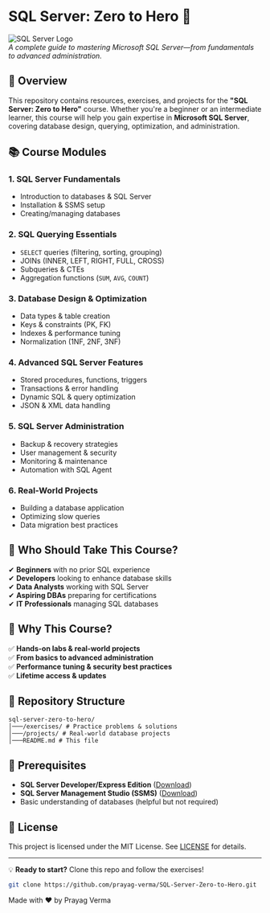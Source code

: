 # SQL Server: Zero to Hero 🚀  

![SQL Server Logo](https://img.shields.io/badge/Microsoft%20SQL%20Server-CC2927?style=for-the-badge&logo=microsoft%20sql%20server&logoColor=white)  
*A complete guide to mastering Microsoft SQL Server—from fundamentals to advanced administration.*  

## 📌 Overview  
This repository contains resources, exercises, and projects for the **"SQL Server: Zero to Hero"** course. Whether you're a beginner or an intermediate learner, this course will help you gain expertise in **Microsoft SQL Server**, covering database design, querying, optimization, and administration.  

## 📚 Course Modules  

### **1. SQL Server Fundamentals**  
- Introduction to databases & SQL Server  
- Installation & SSMS setup  
- Creating/managing databases  

### **2. SQL Querying Essentials**  
- `SELECT` queries (filtering, sorting, grouping)  
- JOINs (INNER, LEFT, RIGHT, FULL, CROSS)  
- Subqueries & CTEs  
- Aggregation functions (`SUM`, `AVG`, `COUNT`)  

### **3. Database Design & Optimization**  
- Data types & table creation  
- Keys & constraints (PK, FK)  
- Indexes & performance tuning  
- Normalization (1NF, 2NF, 3NF)  

### **4. Advanced SQL Server Features**  
- Stored procedures, functions, triggers  
- Transactions & error handling  
- Dynamic SQL & query optimization  
- JSON & XML data handling  

### **5. SQL Server Administration**  
- Backup & recovery strategies  
- User management & security  
- Monitoring & maintenance  
- Automation with SQL Agent  

### **6. Real-World Projects**  
- Building a database application  
- Optimizing slow queries  
- Data migration best practices  

## 🎯 Who Should Take This Course?  
✔ **Beginners** with no prior SQL experience  
✔ **Developers** looking to enhance database skills  
✔ **Data Analysts** working with SQL Server  
✔ **Aspiring DBAs** preparing for certifications  
✔ **IT Professionals** managing SQL databases  

## 🚀 Why This Course?  
✅ **Hands-on labs & real-world projects**  
✅ **From basics to advanced administration**  
✅ **Performance tuning & security best practices**  
✅ **Lifetime access & updates**  

## 📂 Repository Structure  
```
sql-server-zero-to-hero/
│───/exercises/ # Practice problems & solutions
│───/projects/ # Real-world database projects
│───README.md # This file
```

## 🔧 Prerequisites  
- **SQL Server Developer/Express Edition** ([Download](https://www.microsoft.com/en-us/sql-server/sql-server-downloads))  
- **SQL Server Management Studio (SSMS)** ([Download](https://learn.microsoft.com/en-us/sql/ssms/download-sql-server-management-studio-ssms))  
- Basic understanding of databases (helpful but not required)  

## 📜 License  
This project is licensed under the MIT License. See [LICENSE](LICENSE) for details.  

---

💡 **Ready to start?** Clone this repo and follow the exercises!  
```bash
git clone https://github.com/prayag-verma/SQL-Server-Zero-to-Hero.git
```
Made with ❤️ by Prayag Verma
